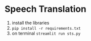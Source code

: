 # Speech Translation

1. install the libraries
2. `pip install -r requirements.txt`
3. on terminal `streamlit run sts.py`

